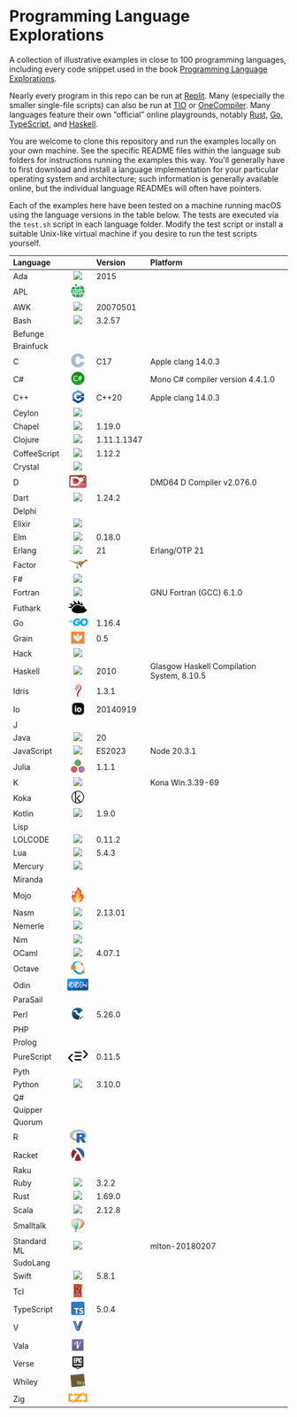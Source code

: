 # Programming Language Explorations

A collection of illustrative examples in close to 100 programming languages,
including every code snippet used in the book
[Programming Language Explorations](https://rtoal.github.io/ple).

Nearly every program in this repo can be run at [Replit](https://replit.com). Many
(especially the smaller single-file scripts) can also be run at [TIO](https://tio.run)
or [OneCompiler](https://onecompiler.com/). Many languages feature their own
”official” online playgrounds, notably [Rust](https://play.rust-lang.org/),
[Go](https://play.golang.com/), [TypeScript](https://www.typescriptlang.org/play),
and [Haskell](https://play.haskell.org/).

You are welcome to clone this repository and run the examples locally on your own
machine. See the specific README files within the language sub folders for instructions
running the examples this way. You'll generally have to first download and install a
language implementation for your particular operating system and architecture; such
information is generally available online, but the individual language READMEs will
often have pointers.

Each of the examples here have been tested on a machine running macOS using the
language versions in the table below. The tests are executed via the `test.sh`
script in each language folder. Modify the test script or install a suitable
Unix-like virtual machine if you desire to run the test scripts yourself.

| **Language** |                                              | **Version** | **Platform**                               |
| :----------- | :------------------------------------------: | :---------- | :----------------------------------------- |
| Ada          |     ![](docs/resources/ada-logo-24.png)      | 2015        |                                            |
| APL          |     ![](docs/resources/apl-logo-24.png)      |             |                                            |
| AWK          |     ![](docs/resources/awk-logo-24.png)      | 20070501    |                                            |
| Bash         |     ![](docs/resources/bash-logo-24.png)     | 3.2.57      |                                            |
| Befunge      |                                              |             |                                            |
| Brainfuck    |                                              |             |                                            |
| C            |      ![](docs/resources/c-logo-24.png)       | C17         | Apple clang 14.0.3                         |
| C#           |    ![](docs/resources/csharp-logo-24.png)    |             | Mono C# compiler version 4.4.1.0           |
| C++          |     ![](docs/resources/cpp-logo-24.png)      | C++20       | Apple clang 14.0.3                         |
| Ceylon       |    ![](docs/resources/ceylon-logo-24.png)    |             |                                            |
| Chapel       |    ![](docs/resources/chapel-logo-24.png)    | 1.19.0      |                                            |
| Clojure      |   ![](docs/resources/clojure-logo-24.png)    | 1.11.1.1347 |                                            |
| CoffeeScript | ![](docs/resources/coffeescript-logo-24.png) | 1.12.2      |                                            |
| Crystal      |   ![](docs/resources/crystal-logo-24.png)    |             |                                            |
| D            |      ![](docs/resources/d-logo-24.png)       |             | DMD64 D Compiler v2.076.0                  |
| Dart         |     ![](docs/resources/dart-logo-24.png)     | 1.24.2      |                                            |
| Delphi       |                                              |             |                                            |
| Elixir       |    ![](docs/resources/elixir-logo-24.png)    |             |                                            |
| Elm          |     ![](docs/resources/elm-logo-24.png)      | 0.18.0      |                                            |
| Erlang       |    ![](docs/resources/erlang-logo-24.png)    | 21          | Erlang/OTP 21                              |
| Factor       |    ![](docs/resources/factor-logo-24.png)    |             |                                            |
| F#           |    ![](docs/resources/fsharp-logo-24.png)    |             |                                            |
| Fortran      |    ![](docs/resources/erlang-logo-24.png)    |             | GNU Fortran (GCC) 6.1.0                    |
| Futhark      |   ![](docs/resources/futhark-logo-24.png)    |             |                                            |
| Go           |      ![](docs/resources/go-logo-24.png)      | 1.16.4      |                                            |
| Grain        |    ![](docs/resources/grain-logo-24.png)     | 0.5         |                                            |
| Hack         |     ![](docs/resources/hack-logo-24.png)     |             |                                            |
| Haskell      |   ![](docs/resources/haskell-logo-24.png)    | 2010        | Glasgow Haskell Compilation System, 8.10.5 |
| Idris        |    ![](docs/resources/idris-logo-24.png)     | 1.3.1       |                                            |
| Io           |      ![](docs/resources/io-logo-24.png)      | 20140919    |                                            |
| J            |                                              |             |                                            |
| Java         |     ![](docs/resources/java-logo-24.png)     | 20          |                                            |
| JavaScript   |  ![](docs/resources/javascriptlogo-24.png)   | ES2023      | Node 20.3.1                                |
| Julia        |    ![](docs/resources/julia-logo-24.png)     | 1.1.1       |                                            |
| K            |      ![](docs/resources/k-logo-24.png)       |             | Kona Win.3.39-69                           |
| Koka         |     ![](docs/resources/koka-logo-24.png)     |             |                                            |
| Kotlin       |    ![](docs/resources/kotlin-logo-24.png)    | 1.9.0       |                                            |
| Lisp         |                                              |             |                                            |
| LOLCODE      |   ![](docs/resources/lolcode-logo-24.png)    | 0.11.2      |                                            |
| Lua          |     ![](docs/resources/lua-logo-24.png)      | 5.4.3       |                                            |
| Mercury      |   ![](docs/resources/mercury-logo-24.png)    |             |                                            |
| Miranda      |                                              |             |                                            |
| Mojo         |     ![](docs/resources/mojo-logo-24.png)     |             |                                            |
| Nasm         |     ![](docs/resources/nasm-logo-24.png)     | 2.13.01     |                                            |
| Nemerle      |   ![](docs/resources/nemerle-logo-24.png)    |             |                                            |
| Nim          |     ![](docs/resources/nim-logo-24.png)      |             |                                            |
| OCaml        |    ![](docs/resources/ocaml-logo-24.png)     | 4.07.1      |                                            |
| Octave       |    ![](docs/resources/octave-logo-24.png)    |             |                                            |
| Odin         |     ![](docs/resources/odin-logo-24.png)     |             |                                            |
| ParaSail     |                                              |             |                                            |
| Perl         |     ![](docs/resources/perl-logo-24.png)     | 5.26.0      |                                            |
| PHP          |                                              |             |                                            |
| Prolog       |                                              |             |                                            |
| PureScript   |  ![](docs/resources/purescript-logo-24.png)  | 0.11.5      |                                            |
| Pyth         |                                              |             |                                            |
| Python       |    ![](docs/resources/python-logo-24.png)    | 3.10.0      |                                            |
| Q#           |                                              |             |                                            |
| Quipper      |                                              |             |                                            |
| Quorum       |                                              |             |                                            |
| R            |      ![](docs/resources/r-logo-24.png)       |             |                                            |
| Racket       |    ![](docs/resources/racket-logo-24.png)    |             |                                            |
| Raku         |                                              |             |                                            |
| Ruby         |     ![](docs/resources/ruby-logo-24.png)     | 3.2.2       |                                            |
| Rust         |     ![](docs/resources/rust-logo-24.png)     | 1.69.0      |                                            |
| Scala        |    ![](docs/resources/scala-logo-24.png)     | 2.12.8      |                                            |
| Smalltalk    |  ![](docs/resources/smalltalk-logo-24.png)   |             |                                            |
| Standard ML  |     ![](docs/resources/sml-logo-24.png)      |             | mlton-20180207                             |
| SudoLang     |                                              |             |                                            |
| Swift        |    ![](docs/resources/swift-logo-24.png)     | 5.8.1       |                                            |
| Tcl          |     ![](docs/resources/tcl-logo-24.png)      |             |                                            |
| TypeScript   |  ![](docs/resources/typescript-logo-24.png)  | 5.0.4       |                                            |
| V            |      ![](docs/resources/v-logo-24.png)       |             |                                            |
| Vala         |     ![](docs/resources/vala-logo-24.png)     |             |                                            |
| Verse        |    ![](docs/resources/verse-logo-24.png)     |             |                                            |
| Whiley       |    ![](docs/resources/whiley-logo-24.png)    |             |                                            |
| Zig          |     ![](docs/resources/zig-logo-24.png)      |             |                                            |
